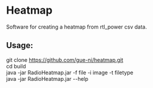 # Heatmap 

Software for creating a heatmap from rtl_power csv data. 

## Usage:

git clone https://github.com/gue-ni/heatmap.git <br>
cd build <br>
java -jar RadioHeatmap.jar -f file -i image -t filetype <br>
java -jar RadioHeatmap.jar --help <br>



